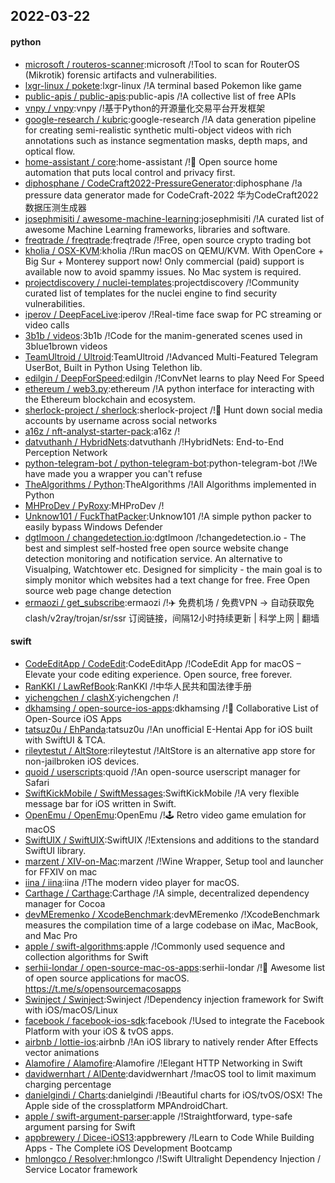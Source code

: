 ## 2022-03-22

#### python
* [microsoft / routeros-scanner](https://github.com/microsoft/routeros-scanner):microsoft /!Tool to scan for RouterOS (Mikrotik) forensic artifacts and vulnerabilities.
* [lxgr-linux / pokete](https://github.com/lxgr-linux/pokete):lxgr-linux /!A terminal based Pokemon like game
* [public-apis / public-apis](https://github.com/public-apis/public-apis):public-apis /!A collective list of free APIs
* [vnpy / vnpy](https://github.com/vnpy/vnpy):vnpy /!基于Python的开源量化交易平台开发框架
* [google-research / kubric](https://github.com/google-research/kubric):google-research /!A data generation pipeline for creating semi-realistic synthetic multi-object videos with rich annotations such as instance segmentation masks, depth maps, and optical flow.
* [home-assistant / core](https://github.com/home-assistant/core):home-assistant /!🏡 Open source home automation that puts local control and privacy first.
* [diphosphane / CodeCraft2022-PressureGenerator](https://github.com/diphosphane/CodeCraft2022-PressureGenerator):diphosphane /!a pressure data generator made for CodeCraft-2022 华为CodeCraft2022数据压测生成器
* [josephmisiti / awesome-machine-learning](https://github.com/josephmisiti/awesome-machine-learning):josephmisiti /!A curated list of awesome Machine Learning frameworks, libraries and software.
* [freqtrade / freqtrade](https://github.com/freqtrade/freqtrade):freqtrade /!Free, open source crypto trading bot
* [kholia / OSX-KVM](https://github.com/kholia/OSX-KVM):kholia /!Run macOS on QEMU/KVM. With OpenCore + Big Sur + Monterey support now! Only commercial (paid) support is available now to avoid spammy issues. No Mac system is required.
* [projectdiscovery / nuclei-templates](https://github.com/projectdiscovery/nuclei-templates):projectdiscovery /!Community curated list of templates for the nuclei engine to find security vulnerabilities.
* [iperov / DeepFaceLive](https://github.com/iperov/DeepFaceLive):iperov /!Real-time face swap for PC streaming or video calls
* [3b1b / videos](https://github.com/3b1b/videos):3b1b /!Code for the manim-generated scenes used in 3blue1brown videos
* [TeamUltroid / Ultroid](https://github.com/TeamUltroid/Ultroid):TeamUltroid /!Advanced Multi-Featured Telegram UserBot, Built in Python Using Telethon lib.
* [edilgin / DeepForSpeed](https://github.com/edilgin/DeepForSpeed):edilgin /!ConvNet learns to play Need For Speed
* [ethereum / web3.py](https://github.com/ethereum/web3.py):ethereum /!A python interface for interacting with the Ethereum blockchain and ecosystem.
* [sherlock-project / sherlock](https://github.com/sherlock-project/sherlock):sherlock-project /!🔎 Hunt down social media accounts by username across social networks
* [a16z / nft-analyst-starter-pack](https://github.com/a16z/nft-analyst-starter-pack):a16z /!
* [datvuthanh / HybridNets](https://github.com/datvuthanh/HybridNets):datvuthanh /!HybridNets: End-to-End Perception Network
* [python-telegram-bot / python-telegram-bot](https://github.com/python-telegram-bot/python-telegram-bot):python-telegram-bot /!We have made you a wrapper you can't refuse
* [TheAlgorithms / Python](https://github.com/TheAlgorithms/Python):TheAlgorithms /!All Algorithms implemented in Python
* [MHProDev / PyRoxy](https://github.com/MHProDev/PyRoxy):MHProDev /!
* [Unknow101 / FuckThatPacker](https://github.com/Unknow101/FuckThatPacker):Unknow101 /!A simple python packer to easily bypass Windows Defender
* [dgtlmoon / changedetection.io](https://github.com/dgtlmoon/changedetection.io):dgtlmoon /!changedetection.io - The best and simplest self-hosted free open source website change detection monitoring and notification service. An alternative to Visualping, Watchtower etc. Designed for simplicity - the main goal is to simply monitor which websites had a text change for free. Free Open source web page change detection
* [ermaozi / get_subscribe](https://github.com/ermaozi/get_subscribe):ermaozi /!✈️ 免费机场 / 免费VPN -> 自动获取免 clash/v2ray/trojan/sr/ssr 订阅链接，间隔12小时持续更新 | 科学上网 | 翻墙

#### swift
* [CodeEditApp / CodeEdit](https://github.com/CodeEditApp/CodeEdit):CodeEditApp /!CodeEdit App for macOS – Elevate your code editing experience. Open source, free forever.
* [RanKKI / LawRefBook](https://github.com/RanKKI/LawRefBook):RanKKI /!中华人民共和国法律手册
* [yichengchen / clashX](https://github.com/yichengchen/clashX):yichengchen /!
* [dkhamsing / open-source-ios-apps](https://github.com/dkhamsing/open-source-ios-apps):dkhamsing /!📱 Collaborative List of Open-Source iOS Apps
* [tatsuz0u / EhPanda](https://github.com/tatsuz0u/EhPanda):tatsuz0u /!An unofficial E-Hentai App for iOS built with SwiftUI & TCA.
* [rileytestut / AltStore](https://github.com/rileytestut/AltStore):rileytestut /!AltStore is an alternative app store for non-jailbroken iOS devices.
* [quoid / userscripts](https://github.com/quoid/userscripts):quoid /!An open-source userscript manager for Safari
* [SwiftKickMobile / SwiftMessages](https://github.com/SwiftKickMobile/SwiftMessages):SwiftKickMobile /!A very flexible message bar for iOS written in Swift.
* [OpenEmu / OpenEmu](https://github.com/OpenEmu/OpenEmu):OpenEmu /!🕹 Retro video game emulation for macOS
* [SwiftUIX / SwiftUIX](https://github.com/SwiftUIX/SwiftUIX):SwiftUIX /!Extensions and additions to the standard SwiftUI library.
* [marzent / XIV-on-Mac](https://github.com/marzent/XIV-on-Mac):marzent /!Wine Wrapper, Setup tool and launcher for FFXIV on mac
* [iina / iina](https://github.com/iina/iina):iina /!The modern video player for macOS.
* [Carthage / Carthage](https://github.com/Carthage/Carthage):Carthage /!A simple, decentralized dependency manager for Cocoa
* [devMEremenko / XcodeBenchmark](https://github.com/devMEremenko/XcodeBenchmark):devMEremenko /!XcodeBenchmark measures the compilation time of a large codebase on iMac, MacBook, and Mac Pro
* [apple / swift-algorithms](https://github.com/apple/swift-algorithms):apple /!Commonly used sequence and collection algorithms for Swift
* [serhii-londar / open-source-mac-os-apps](https://github.com/serhii-londar/open-source-mac-os-apps):serhii-londar /!🚀 Awesome list of open source applications for macOS. https://t.me/s/opensourcemacosapps
* [Swinject / Swinject](https://github.com/Swinject/Swinject):Swinject /!Dependency injection framework for Swift with iOS/macOS/Linux
* [facebook / facebook-ios-sdk](https://github.com/facebook/facebook-ios-sdk):facebook /!Used to integrate the Facebook Platform with your iOS & tvOS apps.
* [airbnb / lottie-ios](https://github.com/airbnb/lottie-ios):airbnb /!An iOS library to natively render After Effects vector animations
* [Alamofire / Alamofire](https://github.com/Alamofire/Alamofire):Alamofire /!Elegant HTTP Networking in Swift
* [davidwernhart / AlDente](https://github.com/davidwernhart/AlDente):davidwernhart /!macOS tool to limit maximum charging percentage
* [danielgindi / Charts](https://github.com/danielgindi/Charts):danielgindi /!Beautiful charts for iOS/tvOS/OSX! The Apple side of the crossplatform MPAndroidChart.
* [apple / swift-argument-parser](https://github.com/apple/swift-argument-parser):apple /!Straightforward, type-safe argument parsing for Swift
* [appbrewery / Dicee-iOS13](https://github.com/appbrewery/Dicee-iOS13):appbrewery /!Learn to Code While Building Apps - The Complete iOS Development Bootcamp
* [hmlongco / Resolver](https://github.com/hmlongco/Resolver):hmlongco /!Swift Ultralight Dependency Injection / Service Locator framework
